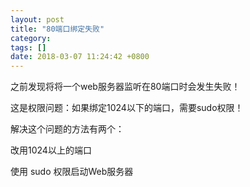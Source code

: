 ```yaml
---
layout: post
title: "80端口绑定失败"
category: 
tags: []
date: 2018-03-07 11:24:42 +0800
---
```

之前发现将将一个web服务器监听在80端口时会发生失败！

这是权限问题：如果绑定1024以下的端口，需要sudo权限！

解决这个问题的方法有两个：

改用1024以上的端口

使用 sudo 权限启动Web服务器